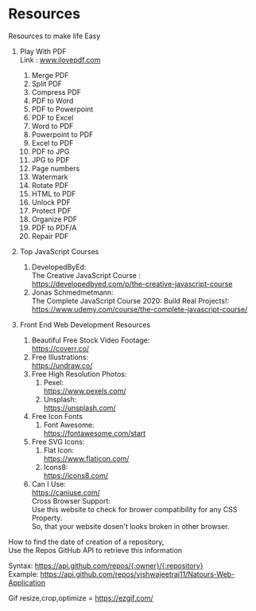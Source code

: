 # Resources
Resources to make life Easy

1. Play With PDF  
    Link : www.ilovepdf.com
    1. Merge PDF
    2. Split PDF
    3. Compress PDF
    4. PDF to Word
    5. PDF to Powerpoint
    6. PDF to Excel
    7. Word to PDF
    8. Powerpoint to PDF
    9. Excel to PDF
    10. PDF to JPG
    11. JPG to PDF
    12. Page numbers
    13. Watermark
    14. Rotate PDF
    15. HTML to PDF
    16. Unlock PDF
    17. Protect PDF
    18. Organize PDF
    19. PDF to PDF/A
    20. Repair PDF
   

2. Top JavaScript Courses
    1. DevelopedByEd:  
            The Creative JavaScript Course :   
            https://developedbyed.com/p/the-creative-javascript-course
    2. Jonas Schmedmetmann:  
            The Complete JavaScript Course 2020: Build Real Projects!:   
            https://www.udemy.com/course/the-complete-javascript-course/
            
           
3. Front End Web Development Resources
    1. Beautiful Free Stock Video Footage:   
        https://coverr.co/  
    2. Free Illustrations:  
        https://undraw.co/
    3. Free High Resolution Photos:  
        1. Pexel:  
            https://www.pexels.com/  
        2. Unsplash:  
            https://unsplash.com/  
    4. Free Icon Fonts
        1. Font Awesome:     
            https://fontawesome.com/start    
    5.  Free SVG Icons:    
        1. Flat Icon:     
              https://www.flaticon.com/    
        2. Icons8:   
              https://icons8.com/
    6. Can I Use:  
        https://caniuse.com/  
        Cross Browser Support:  
        Use this website to check for brower compatibility for any CSS Property.   
        So,  that your website dosen't looks broken in other browser. 
     
How to find the date of creation of a repository,   
Use the Repos GitHub API to retrieve this information  

Syntax: https://api.github.com/repos/{:owner}/{:repository}  
Example: https://api.github.com/repos/vishwajeetraj11/Natours-Web-Application          
  
Gif resize,crop,optimize = https://ezgif.com/

